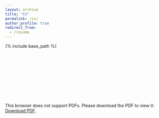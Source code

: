 ```yaml
---
layout: archive
title: "CV"
permalink: /cv/
author_profile: true
redirect_from:
  - /resume
---
```


{% include base_path %}

<object data="https://github.com/lockwo/lockwo.github.io/blob/master/files/resume%20(3).pdf" type="application/pdf" width="700px" height="700px">
    <embed src="https://github.com/lockwo/lockwo.github.io/blob/master/files/resume%20(3).pdf">
        <p>This browser does not support PDFs. Please download the PDF to view it: <a href="https://github.com/lockwo/lockwo.github.io/blob/master/files/resume%20(3).pdf">Download PDF</a>.</p>
    </embed>
</object>
